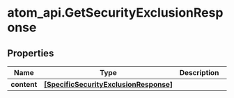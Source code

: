 # atom_api.GetSecurityExclusionResponse

## Properties
Name | Type | Description | Notes
------------ | ------------- | ------------- | -------------
**content** | [**[SpecificSecurityExclusionResponse]**](SpecificSecurityExclusionResponse.md) |  | [optional] 


